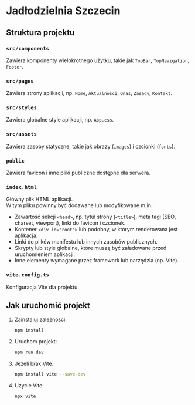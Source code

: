 # Jadłodzielnia Szczecin

## Struktura projektu

### `src/components`
Zawiera komponenty wielokrotnego użytku, takie jak `TopBar`, `TopNavigation`, `Footer`.

### `src/pages`
Zawiera strony aplikacji, np. `Home`, `Aktualnosci`, `Onas`, `Zasady`, `Kontakt`.

### `src/styles`
Zawiera globalne style aplikacji, np. `App.css`.

### `src/assets`
Zawiera zasoby statyczne, takie jak obrazy (`images`) i czcionki (`fonts`).

### `public`
Zawiera favicon i inne pliki publiczne dostępne dla serwera.

### `index.html`
Główny plik HTML aplikacji.  
W tym pliku powinny być dodawane lub modyfikowane m.in.:
- Zawartość sekcji `<head>`, np. tytuł strony (`<title>`), meta tagi (SEO, charset, viewport), linki do favicon i czcionek.
- Kontener `<div id="root">` lub podobny, w którym renderowana jest aplikacja.
- Linki do plików manifestu lub innych zasobów publicznych.
- Skrypty lub style globalne, które muszą być załadowane przed uruchomieniem aplikacji.
- Inne elementy wymagane przez framework lub narzędzia (np. Vite).

### `vite.config.ts`
Konfiguracja Vite dla projektu.

## Jak uruchomić projekt
1. Zainstaluj zależności:
   ```bash
   npm install
   ```
2. Uruchom projekt:
   ```bash
   npm run dev
   ```
3. Jezeli brak Vite:
   ```bash
   npm install vite --save-dev
   ```
4. Uzycie Vite:
   ```bash
   npx vite
   ```